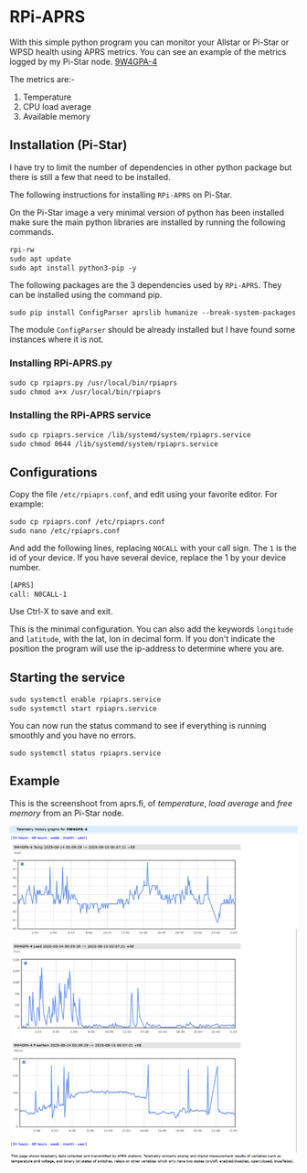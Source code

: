 # RPi-APRS

With this simple python program you can monitor your Allstar or Pi-Star or WPSD health using APRS metrics.
You can see an example of the metrics logged by my Pi-Star node. [9W4GPA-4](https://aprs.fi/telemetry/a/9W4GPA-4?range=day)

The metrics are:-
1. Temperature
2. CPU load average
3. Available memory

## Installation (Pi-Star)

I have try to limit the number of dependencies in other python package but there is still a few that need to be installed.

The following instructions for installing `RPi-APRS` on Pi-Star.

On the Pi-Star image a very minimal version of python has been installed make sure the main python libraries are installed by running the following commands.

```
rpi-rw
sudo apt update
sudo apt install python3-pip -y
```

The following packages are the 3 dependencies used by `RPi-APRS`. They can be installed using the command pip.

```
sudo pip install ConfigParser aprslib humanize --break-system-packages
```

The module `ConfigParser` should be already installed but I have found some instances where it is not.

### Installing RPi-APRS.py

```
sudo cp rpiaprs.py /usr/local/bin/rpiaprs
sudo chmod a+x /usr/local/bin/rpiaprs
```

### Installing the RPi-APRS service

```
sudo cp rpiaprs.service /lib/systemd/system/rpiaprs.service
sudo chmod 0644 /lib/systemd/system/rpiaprs.service
```

## Configurations

Copy the file `/etc/rpiaprs.conf`, and edit using your favorite editor.
For example:

```
sudo cp rpiaprs.conf /etc/rpiaprs.conf
sudo nano /etc/rpiaprs.conf
```

And add the following lines, replacing `N0CALL` with your call sign. The `1` is the id of your device.
If you have several device, replace the 1 by your device number.

```
[APRS]
call: N0CALL-1
```

Use Ctrl-X to save and exit.

This is the minimal configuration.
You can also add the keywords `longitude` and `latitude`, with the lat, lon in decimal form.
If you don't indicate the position the program will use the ip-address to determine where you are.

## Starting the service

```
sudo systemctl enable rpiaprs.service
sudo systemctl start rpiaprs.service
```

You can now run the status command to see if everything is running
smoothly and you have no errors.

```
sudo systemctl status rpiaprs.service
```

## Example

This is the screenshoot from aprs.fi, of _temperature_, _load average_ and _free memory_ from an Pi-Star node.

![WSPR Picture](misc/metrics.png)
